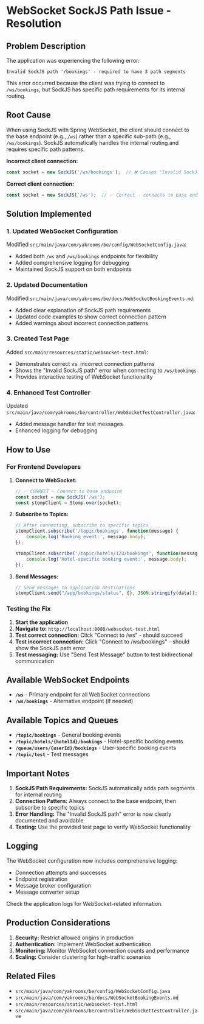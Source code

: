 # WebSocket SockJS Path Issue - Resolution

## Problem Description

The application was experiencing the following error:
```
Invalid SockJS path '/bookings' - required to have 3 path segments
```

This error occurred because the client was trying to connect to `/ws/bookings`, but SockJS has specific path requirements for its internal routing.

## Root Cause

When using SockJS with Spring WebSocket, the client should connect to the base endpoint (e.g., `/ws`) rather than a specific sub-path (e.g., `/ws/bookings`). SockJS automatically handles the internal routing and requires specific path patterns.

**Incorrect client connection:**
```javascript
const socket = new SockJS('/ws/bookings');  // ❌ Causes "Invalid SockJS path" error
```

**Correct client connection:**
```javascript
const socket = new SockJS('/ws');  // ✅ Correct - connects to base endpoint
```

## Solution Implemented

### 1. Updated WebSocket Configuration

Modified `src/main/java/com/yakrooms/be/config/WebSocketConfig.java`:
- Added both `/ws` and `/ws/bookings` endpoints for flexibility
- Added comprehensive logging for debugging
- Maintained SockJS support on both endpoints

### 2. Updated Documentation

Modified `src/main/java/com/yakrooms/be/docs/WebSocketBookingEvents.md`:
- Added clear explanation of SockJS path requirements
- Updated code examples to show correct connection pattern
- Added warnings about incorrect connection patterns

### 3. Created Test Page

Added `src/main/resources/static/websocket-test.html`:
- Demonstrates correct vs. incorrect connection patterns
- Shows the "Invalid SockJS path" error when connecting to `/ws/bookings`
- Provides interactive testing of WebSocket functionality

### 4. Enhanced Test Controller

Updated `src/main/java/com/yakrooms/be/controller/WebSocketTestController.java`:
- Added message handler for test messages
- Enhanced logging for debugging

## How to Use

### For Frontend Developers

1. **Connect to WebSocket:**
   ```javascript
   // ✅ CORRECT - Connect to base endpoint
   const socket = new SockJS('/ws');
   const stompClient = Stomp.over(socket);
   ```

2. **Subscribe to Topics:**
   ```javascript
   // After connecting, subscribe to specific topics
   stompClient.subscribe('/topic/bookings', function(message) {
       console.log('Booking event:', message.body);
   });
   
   stompClient.subscribe('/topic/hotels/123/bookings', function(message) {
       console.log('Hotel-specific booking event:', message.body);
   });
   ```

3. **Send Messages:**
   ```javascript
   // Send messages to application destinations
   stompClient.send("/app/bookings/status", {}, JSON.stringify(data));
   ```

### Testing the Fix

1. **Start the application**
2. **Navigate to:** `http://localhost:8080/websocket-test.html`
3. **Test correct connection:** Click "Connect to /ws" - should succeed
4. **Test incorrect connection:** Click "Connect to /ws/bookings" - should show the SockJS path error
5. **Test messaging:** Use "Send Test Message" button to test bidirectional communication

## Available WebSocket Endpoints

- **`/ws`** - Primary endpoint for all WebSocket connections
- **`/ws/bookings`** - Alternative endpoint (if needed)

## Available Topics and Queues

- **`/topic/bookings`** - General booking events
- **`/topic/hotels/{hotelId}/bookings`** - Hotel-specific booking events
- **`/queue/users/{userId}/bookings`** - User-specific booking events
- **`/topic/test`** - Test messages

## Important Notes

1. **SockJS Path Requirements:** SockJS automatically adds path segments for internal routing
2. **Connection Pattern:** Always connect to the base endpoint, then subscribe to specific topics
3. **Error Handling:** The "Invalid SockJS path" error is now clearly documented and avoidable
4. **Testing:** Use the provided test page to verify WebSocket functionality

## Logging

The WebSocket configuration now includes comprehensive logging:
- Connection attempts and successes
- Endpoint registration
- Message broker configuration
- Message converter setup

Check the application logs for WebSocket-related information.

## Production Considerations

1. **Security:** Restrict allowed origins in production
2. **Authentication:** Implement WebSocket authentication
3. **Monitoring:** Monitor WebSocket connection counts and performance
4. **Scaling:** Consider clustering for high-traffic scenarios

## Related Files

- `src/main/java/com/yakrooms/be/config/WebSocketConfig.java`
- `src/main/java/com/yakrooms/be/docs/WebSocketBookingEvents.md`
- `src/main/resources/static/websocket-test.html`
- `src/main/java/com/yakrooms/be/controller/WebSocketTestController.java`
